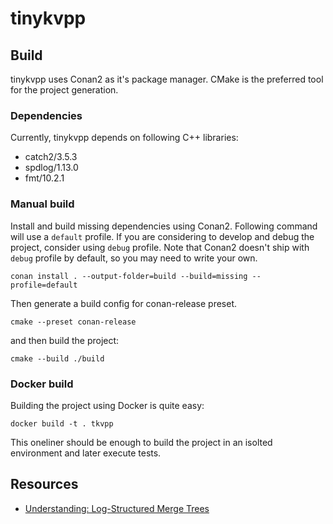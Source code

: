 # tinykvpp

## Build
tinykvpp uses Conan2 as it's package manager. CMake is the preferred tool for the project generation.

### Dependencies
Currently, tinykvpp depends on following C++ libraries:
* catch2/3.5.3
* spdlog/1.13.0
* fmt/10.2.1

### Manual build 
Install and build missing dependencies using Conan2. Following command will use a `default` profile. If you are considering to develop and debug the project, consider using `debug` profile. Note that Conan2 doesn't ship with `debug` profile by default, so you may need to write your own. 

`conan install . --output-folder=build --build=missing --profile=default`

Then generate a build config for conan-release preset.

`cmake --preset conan-release`

and then build the project:

`cmake --build ./build`

### Docker build
Building the project using Docker is quite easy:

`docker build -t . tkvpp`

This oneliner should be enough to build the project in an isolted environment and later execute tests.

## Resources

* [Understanding: Log-Structured Merge Trees](https://otee.dev/2023/04/17/log-structured-merge-tree.html)
